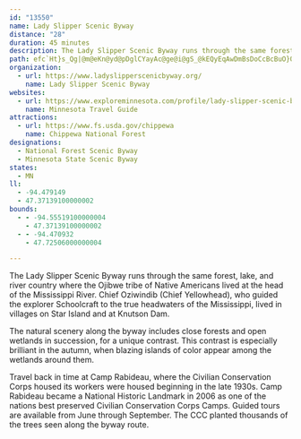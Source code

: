 ```yaml
---
id: "13550"
name: Lady Slipper Scenic Byway
distance: "28"
duration: 45 minutes
description: The Lady Slipper Scenic Byway runs through the same forests and lakes where the Ojibwe tribe of Native Americans lived at the head of the Mississippi River.
path: efc`Ht}s_Qg|@m@eKn@yd@pDglCYayAc@ge@i@gS_@kEQyEqAwDmBsDoCcBcBuO}QkKqLs@k@y@k@yD_B}CGqDX_DxA]TWBwVvKaE|AwK`FoCdBcBxAw@~@yHbLkBfB_DhBOZqE\qv@Cwh@j@aJ?e_@Muo@o@cVyAsAAsTPiUZoE~AmAp@cBxAcBfB}t@xjAeD`FeLzQgAlBiA~A_BdBmDfCcBt@{Cx@oNSg{@mBsPWs{@i@um@Ea_@JoRQuo@R_ADmA^yBtAyAjBy@~Ao@xByQ|w@gAlDuAlD_c@h`A}DpHaZxg@_CbCyCxAiATki@fBc@NgF`@kC~AmAlAeApByBbGgG|RcCxGqJfVmAfCsAfBoCjB}@NoBHmGEoeBf@qj@FyUSmFp@}GdAaDw@uC_Bw@u@{`@w[}DeC_Aa@mAWgEGsAL{SrDcDv@kr@hMuKxBmSnHaFz@cJIa]_AmHLwi@|KoGVoBK_P{CcEe@_bAxAmv@d@efA^iUYyAFo@J}Ad@_Bx@_Ar@mDjEcRvX]R]?DtBa@xD
organization:
  - url: https://www.ladyslipperscenicbyway.org/
    name: Lady Slipper Scenic Byway
websites:
  - url: https://www.exploreminnesota.com/profile/lady-slipper-scenic-byway/2342
    name: Minnesota Travel Guide
attractions:
  - url: https://www.fs.usda.gov/chippewa
    name: Chippewa National Forest
designations:
  - National Forest Scenic Byway
  - Minnesota State Scenic Byway
states:
  - MN
ll:
  - -94.479149
  - 47.37139100000002
bounds:
  - - -94.55519100000004
    - 47.37139100000002
  - - -94.470932
    - 47.72506000000004

---
```


The Lady Slipper Scenic Byway runs through the same forest, lake, and river country where the Ojibwe tribe of Native Americans lived at the head of the Mississippi River.  Chief Oziwindib (Chief Yellowhead), who guided the explorer Schoolcraft to the true headwaters of the Mississippi, lived in villages on Star Island and at Knutson Dam.

The natural scenery along the byway includes close forests and open wetlands in succession, for a unique contrast.  This contrast is especially brilliant in the autumn, when blazing islands of color appear among the wetlands around them.  

Travel back in time at Camp Rabideau, where the Civilian Conservation Corps housed its workers were housed beginning in the late 1930s. Camp Rabideau became a National Historic Landmark in 2006 as one of the nations best preserved Civilian Conservation Corps Camps.  Guided tours are available from June through September.  The CCC planted thousands of the trees seen along the byway route.  
